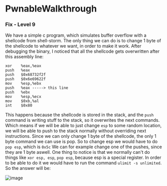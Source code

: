 
# PwnableWalkthrough
### Fix - Level 9

We have a simple c program, which simulates buffer overflow with a shellcode from shell-storm.
The only thing we can do is to change 1 byte of the shellcode to whatever we want, in order to make it work.
After debugging the binary, I noticed that all the shellcode gets overwritten after this assembly line:

```assembly
xor    %eax,%eax
push   %eax
push   $0x68732f2f
push   $0x6e69622f
mov    %esp,%ebx
push   %eax -----> this line
push   %ebx
mov    %esp,%ecx
mov    $0xb,%al
int    $0x80

```

This happens because the shellcode is stored in the stack, and the `push` command is writing stuff to the stack, so it overwrites the next commands.
Which means if we will be able to just change `esp` to some random location, we will be able to push to the stack normally without overriding next instructions.
Since we can only change 1 byte of the shellcode, the only 1 byte command we can use is pop.
So to change esp we would have to do `pop esp`, which is `0x5c`
We can for example change one of the pushes, since they are 1 byte aswell.
One thing to notice is that we normally can't do things like `xor esp, esp`, `pop esp`, because esp is a special register.
In order to be able to do it we would have to run the command `ulimit -s unlimited`.
So the answer will be:


![image](https://user-images.githubusercontent.com/56035342/212479565-354078e2-4cf4-4163-a0d8-63c2d5de9d8f.png)
